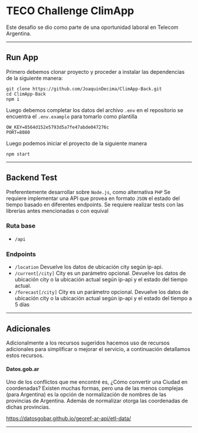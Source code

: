 # TECO Challenge ClimApp

Este desafío se dio como parte de una oportunidad laboral en Telecom Argentina.

---

## Run App

Primero debemos clonar proyecto y proceder a instalar las dependencias de la siguiente manera:

```shell
git clone https://github.com/JoaquinDecima/ClimApp-Back.git
cd ClimApp-Back
npm i
```

Luego debemos completar los datos del archivo `.env` en el repositorio se encuentra el `.env.example` para tomarlo como plantilla

```dotenv
OW_KEY=8564d152e5793d5a7fe47abde047276c
PORT=8080
```
Luego podemos iniciar el proyecto de la siguiente manera

```shell
npm start
```

---

## Backend Test

Preferentemente desarrollar sobre `Node.js`, como alternativa `PHP`
Se requiere implementar una API que provea en formato `JSON` el estado del tiempo basado en
diferentes endpoints.
Se requiere realizar tests con las librerías antes mencionadas o con equival

### Ruta base

* `/api`

### Endpoints

* `/location` Devuelve los datos de ubicación city según ip-api.
* `/current[/city]` City es un parámetro opcional. Devuelve los datos de ubicación city o la ubicación actual según
ip-api y el estado del tiempo actual.
* `/forecast[/city]` City es un parámetro opcional. Devuelve los datos de ubicación city o la ubicación actual según ip-api y el estado del tiempo a 5 días

---

## Adicionales

Adicionalmente a los recursos sugeridos hacemos uso de recursos adicionales para simplificar o mejorar el servicio, a continuación detallamos estos recursos.

#### Datos.gob.ar

Uno de los conflictos que me encontré es, ¿Cómo convertir una Ciudad en coordenadas? Existen muchas formas, pero una de las menos complejas (para Argentina) es la opción de normalización de nombres de las provincias de Argentina. Además de normalizar otorga las coordenadas de dichas provincias.

https://datosgobar.github.io/georef-ar-api/etl-data/

---